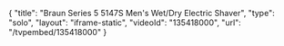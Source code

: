 {
    "title": "Braun Series 5 5147S Men's Wet\/Dry Electric Shaver",
    "type": "solo",
    "layout": "iframe-static",
    "videoId": "135418000",
    "url": "\/tvpembed\/135418000"
}